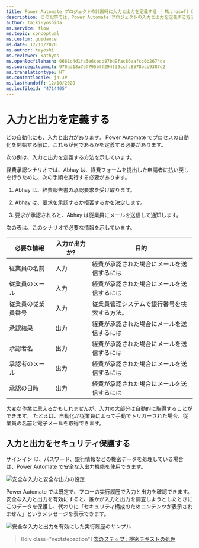 ```yaml
---
title: Power Automate プロジェクトの計画時に入力と出力を定義する | Microsoft Docs
description: この記事では、Power Automate プロジェクトの入力と出力を定義する方法、および機密データを保護する方法について説明します。
author: taiki-yoshida
ms.service: flow
ms.topic: conceptual
ms.custom: guidance
ms.date: 12/10/2020
ms.author: tayoshi
ms.reviewer: kathyos
ms.openlocfilehash: 0661c4d1fa3e6cecb87bd9fac86aafcc0b2674da
ms.sourcegitcommit: 970ad18a7ef795bff294f39ccfc8578bab9387d2
ms.translationtype: HT
ms.contentlocale: ja-JP
ms.lasthandoff: 12/10/2020
ms.locfileid: "4714405"
---
```

# <a name="defining-inputs-and-outputs"></a>入力と出力を定義する

どの自動化にも、入力と出力があります。 Power Automate でプロセスの自動化を開始する前に、これらが何であるかを定義する必要があります。 

次の例は、入力と出力を定義する方法を示しています。

経費承認シナリオでは、Abhay は、経費フォームを提出した申請者に払い戻しを行うために、次の手順を実行する必要があります。

1.  Abhay は、経費報告書の承認要求を受け取ります。

2.  Abhay は、要求を承認するか拒否するかを決定します。

3.  要求が承認されると、Abhay は従業員にメールを送信して通知します。

次の表は、このシナリオで必要な情報を示しています。

| 必要な情報       | 入力か出力か?    | 目的                                                     |
|----------------------------|---------------------|-------------------------------------------------------------|
| 従業員の名前            | 入力               | 経費が承認された場合にメールを送信するには                     |
| 従業員のメール           | 入力               | 経費が承認された場合にメールを送信するには                     |
| 従業員の従業員番号 | 入力               | 従業員管理システムで銀行番号を検索する方法。 |
| 承認結果            | 出力              | 経費が承認された場合にメールを送信するには                     |
| 承認者名            | 出力              | 経費が承認された場合にメールを送信するには                     |
| 承認者のメール           | 出力              | 経費が承認された場合にメールを送信するには                     |
| 承認の日時     | 出力              | 経費が承認された場合にメールを送信するには                     |

大変な作業に思えるかもしれませんが、入力の大部分は自動的に取得することができます。 たとえば、自動化が従業員によって手動でトリガーされた場合、従業員の名前と電子メールを取得できます。

## <a name="securing-inputs-and-outputs"></a>入力と出力をセキュリティ保護する

サインイン ID、パスワード、銀行情報などの機密データを処理している場合は、Power Automate で安全な入出力機能を使用できます。

![安全な入力と安全な出力の設定](media/secure-input-output.png "安全な入力と安全な出力の設定")

Power Automate では既定で、フローの実行履歴で入力と出力を確認できます。 安全な入力と出力を有効にすると、誰かが入力と出力を調査しようとしたときにこのデータを保護し、代わりに「セキュリティ構成のためコンテンツが表示されません」というメッセージを表示できます。

![安全な入力と出力を有効にした実行履歴のサンプル](media/sample-run-history.png "安全な入力と出力を有効にした実行履歴のサンプル")

> [!div class="nextstepaction"]
> [次のステップ : 機密テキストの処理](../../desktop-flows/run-desktop-flow.md#use-sensitive-text-inputs)